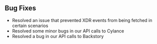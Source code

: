 ## Bug Fixes
- Resolved an issue that prevented XDR events from being fetched in certain scenarios
- Resolved some minor bugs in our API calls to Cylance
- Resolved a bug in our API calls to Backstory
